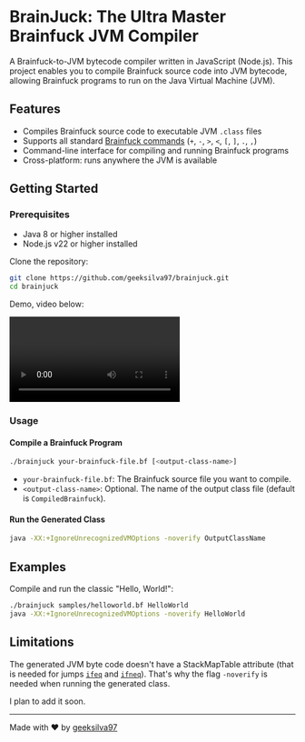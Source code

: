 # BrainJuck: The Ultra Master Brainfuck JVM Compiler

A Brainfuck-to-JVM bytecode compiler written in JavaScript (Node.js). This project enables you to compile Brainfuck source code into JVM bytecode, allowing Brainfuck programs to run on the Java Virtual Machine (JVM).

## Features

- Compiles Brainfuck source code to executable JVM `.class` files
- Supports all standard [Brainfuck commands](https://github.com/sunjay/brainfuck/blob/master/brainfuck.md) (`+`, `-`, `>`, `<`, `[`, `]`, `.`, `,`)
- Command-line interface for compiling and running Brainfuck programs
- Cross-platform: runs anywhere the JVM is available

## Getting Started

### Prerequisites

- Java 8 or higher installed
- Node.js v22 or higher installed

Clone the repository:

```sh
git clone https://github.com/geeksilva97/brainjuck.git
cd brainjuck
```

Demo, video below:

![Demo](https://github.com/geeksilva97/brainfuck-jvm-compiler/blob/master/demo.mov)

### Usage

#### Compile a Brainfuck Program

```sh
./brainjuck your-brainfuck-file.bf [<output-class-name>]
```

- `your-brainfuck-file.bf`: The Brainfuck source file you want to compile.
- `<output-class-name>`: Optional. The name of the output class file (default is `CompiledBrainfuck`).


#### Run the Generated Class

```sh
java -XX:+IgnoreUnrecognizedVMOptions -noverify OutputClassName
```

## Examples

Compile and run the classic "Hello, World!":

```sh
./brainjuck samples/helloworld.bf HelloWorld
java -XX:+IgnoreUnrecognizedVMOptions -noverify HelloWorld
```

## Limitations

The generated JVM byte code doesn't have a StackMapTable attribute (that is needed for jumps [`ifeq`][] and [`ifneq`][]). That's why the flag `-noverify` is needed when running the generated class.

I plan to add it soon.

[`ifeq`]: https://docs.oracle.com/javase/specs/jvms/se21/html/jvms-6.html#jvms-6.5.if_cond
[`ifneq`]: https://docs.oracle.com/javase/specs/jvms/se21/html/jvms-6.html#jvms-6.5.if_cond

---

Made with ❤️ by [geeksilva97](https://github.com/geeksilva97)
